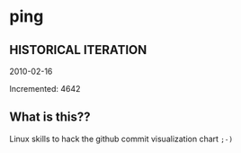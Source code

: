 # ping

## HISTORICAL ITERATION
2010-02-16

Incremented: 4642

## What is this?? 
Linux skills to hack the github commit visualization chart `;-)`
